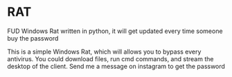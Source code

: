 # RAT
FUD Windows Rat written in python, it will get updated every time someone buy the password

This is a simple Windows Rat, which will allows you to bypass every antivirus. You could download files, run cmd commands, and stream the desktop of the client. 
Send me a message on instagram to get the password
